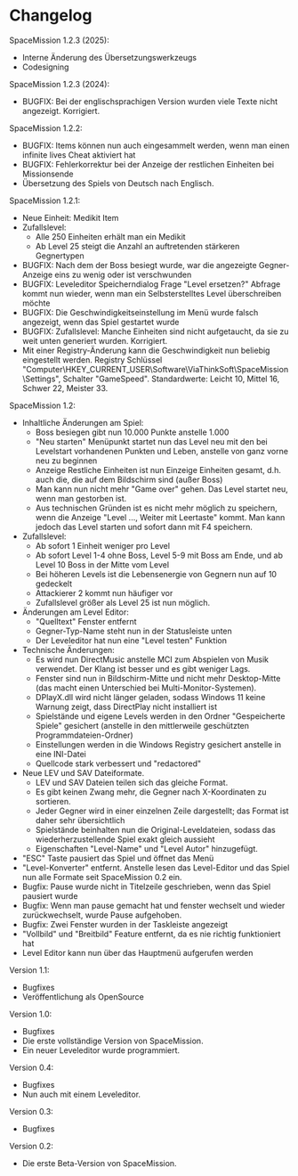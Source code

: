 # Changelog

SpaceMission 1.2.3 (2025):
- Interne Änderung des Übersetzungswerkzeugs
- Codesigning

SpaceMission 1.2.3 (2024):
- BUGFIX: Bei der englischsprachigen Version wurden viele Texte nicht angezeigt. Korrigiert.

SpaceMission 1.2.2:
- BUGFIX: Items können nun auch eingesammelt werden, wenn man einen infinite lives Cheat aktiviert hat
- BUGFIX: Fehlerkorrektur bei der Anzeige der restlichen Einheiten bei Missionsende
- Übersetzung des Spiels von Deutsch nach Englisch.

SpaceMission 1.2.1:
- Neue Einheit: Medikit Item
- Zufallslevel:
	- Alle 250 Einheiten erhält man ein Medikit
	- Ab Level 25 steigt die Anzahl an auftretenden stärkeren Gegnertypen
- BUGFIX: Nach dem der Boss besiegt wurde, war die angezeigte Gegner-Anzeige eins zu wenig oder ist verschwunden
- BUGFIX: Leveleditor Speicherndialog Frage "Level ersetzen?" Abfrage kommt nun wieder, wenn man ein Selbsterstelltes Level überschreiben möchte
- BUGFIX: Die Geschwindigkeitseinstellung im Menü wurde falsch angezeigt, wenn das Spiel gestartet wurde
- BUGFIX: Zufallslevel: Manche Einheiten sind nicht aufgetaucht, da sie zu weit unten generiert wurden. Korrigiert.
- Mit einer Registry-Änderung kann die Geschwindigkeit nun beliebig eingestellt werden. Registry Schlüssel "Computer\HKEY_CURRENT_USER\Software\ViaThinkSoft\SpaceMission\Settings", Schalter "GameSpeed". Standardwerte: Leicht 10, Mittel 16, Schwer 22, Meister 33.

SpaceMission 1.2:
- Inhaltliche Änderungen am Spiel:
	- Boss besiegen gibt nun 10.000 Punkte anstelle 1.000
	- "Neu starten" Menüpunkt startet nun das Level neu mit den bei Levelstart vorhandenen Punkten und Leben, anstelle von ganz vorne neu zu beginnen
	- Anzeige Restliche Einheiten ist nun Einzeige Einheiten gesamt, d.h. auch die, die auf dem Bildschirm sind (außer Boss)
	- Man kann nun nicht mehr "Game over" gehen. Das Level startet neu, wenn man gestorben ist.
	- Aus technischen Gründen ist es nicht mehr möglich zu speichern, wenn die Anzeige "Level ..., Weiter mit Leertaste" kommt. Man kann jedoch das Level starten und sofort dann mit F4 speichern.
- Zufallslevel:
	- Ab sofort 1 Einheit weniger pro Level
	- Ab sofort Level 1-4 ohne Boss, Level 5-9 mit Boss am Ende, und ab Level 10 Boss in der Mitte vom Level
	- Bei höheren Levels ist die Lebensenergie von Gegnern nun auf 10 gedeckelt
	- Attackierer 2 kommt nun häufiger vor
	- Zufallslevel größer als Level 25 ist nun möglich.
- Änderungen am Level Editor:
	- "Quelltext" Fenster entfernt
	- Gegner-Typ-Name steht nun in der Statusleiste unten
	- Der Leveleditor hat nun eine "Level testen" Funktion
- Technische Änderungen:
	- Es wird nun DirectMusic anstelle MCI zum Abspielen von Musik verwendet. Der Klang ist besser und es gibt weniger Lags.
	- Fenster sind nun in Bildschirm-Mitte und nicht mehr Desktop-Mitte (das macht einen Unterschied bei Multi-Monitor-Systemen).
	- DPlayX.dll wird nicht länger geladen, sodass Windows 11 keine Warnung zeigt, dass DirectPlay nicht installiert ist
	- Spielstände und eigene Levels werden in den Ordner "Gespeicherte Spiele" gesichert (anstelle in den mittlerweile geschützten Programmdateien-Ordner)
	- Einstellungen werden in die Windows Registry gesichert anstelle in eine INI-Datei
	- Quellcode stark verbessert und "redactored"
- Neue LEV und SAV Dateiformate.
	- LEV und SAV Dateien teilen sich das gleiche Format.
	- Es gibt keinen Zwang mehr, die Gegner nach X-Koordinaten zu sortieren.
	- Jeder Gegner wird in einer einzelnen Zeile dargestellt; das Format ist daher sehr übersichtlich
	- Spielstände beinhalten nun die Original-Leveldateien, sodass das wiederherzustellende Spiel exakt gleich aussieht
	- Eigenschaften "Level-Name" und "Level Autor" hinzugefügt.
- "ESC" Taste pausiert das Spiel und öffnet das Menü
- "Level-Konverter" entfernt. Anstelle lesen das Level-Editor und das Spiel nun alle Formate seit SpaceMission 0.2 ein.
- Bugfix: Pause wurde nicht in Titelzeile geschrieben, wenn das Spiel pausiert wurde
- Bugfix: Wenn man pause gemacht hat und fenster wechselt und wieder zurückwechselt, wurde Pause aufgehoben.
- Bugfix: Zwei Fenster wurden in der Taskleiste angezeigt
- "Vollbild" und "Breitbild" Feature entfernt, da es nie richtig funktioniert hat
- Level Editor kann nun über das Hauptmenü aufgerufen werden

Version 1.1:
- Bugfixes
- Veröffentlichung als OpenSource

Version 1.0:
- Bugfixes
- Die erste vollständige Version von SpaceMission.
- Ein neuer Leveleditor wurde programmiert.

Version 0.4:
- Bugfixes
- Nun auch mit einem Leveleditor.

Version 0.3:
- Bugfixes

Version 0.2:
- Die erste Beta-Version von SpaceMission.
